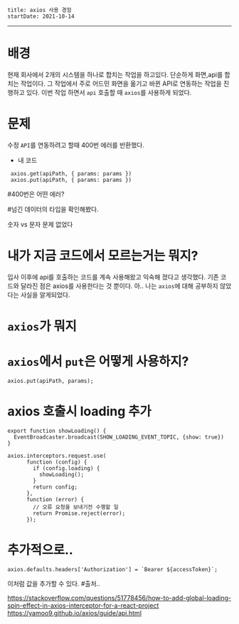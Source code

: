 ```
title: axios 사용 경험
startDate: 2021-10-14
```
---  
# 배경
현재 회사에서 2개의 시스템을 하나로 합치는 작업을 하고있다.
단순하게 화면,api를 합치는 작업이다.
그 작업에서 주로 어드민 화면을 옮기고 바뀐 API로 연동하는 작업을 진행하고 있다.
이번 작업 하면서 `api` 호출할 때 `axios`를 사용하게 되었다.  
 
# 문제
수정 `API`를 연동하려고 할때 400번 에러를 반환했다.

* 내 코드

```
 axios.get(apiPath, { params: params })
 axios.put(apiPath, { params: params })
```

#400번은 어떤 에러?                                                 
                                                   

#넘긴 데이터의 타입을 확인해봤다.

 숫자 vs 문자 문제 없었다


# 내가 지금 코드에서 모르는거는 뭐지?
입사 이후에 api를 호출하는 코드를 계속 사용해왔고 익숙해 졌다고 생각했다.
기존 코드와 달라진 점은 axios를 사용한다는 것 뿐이다.
아.. 나는 `axios`에 대해 공부하지 않았다는 사실을 알게되었다.
                                    
# `axios`가 뭐지


# `axios`에서 `put`은 어떻게 사용하지?

 ```
 axios.put(apiPath, params);
 ```

# axios 호출시 loading 추가
```
export function showLoading() {
  EventBroadcaster.broadcast(SHOW_LOADING_EVENT_TOPIC, {show: true})
}

axios.interceptors.request.use(
      function (config) {
        if (config.loading) {
          showLoading();
        }
        return config;
      },
      function (error) {
        // 오류 요청을 보내기전 수행할 일
        return Promise.reject(error);
      });
```

# 추가적으로..
```
axios.defaults.headers['Authorization'] = `Bearer ${accessToken}`;
```
이처럼 값을 추가할 수 있다.
#출처..

https://stackoverflow.com/questions/51778456/how-to-add-global-loading-spin-effect-in-axios-interceptor-for-a-react-project
https://yamoo9.github.io/axios/guide/api.html